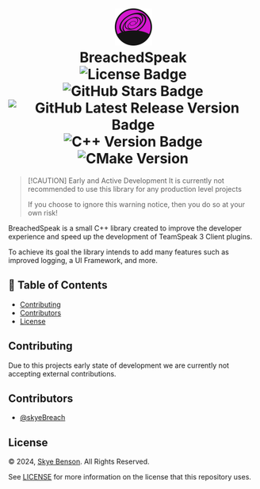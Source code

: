 <!-- markdownlint-disable MD041 -->
<div align="center">
    <h1>
        <a href="https://github.com/skyeBreach/BreachedSpeak">
            <img
				src="resources/logo_150x150.png"
				alt="Logo for the BreachedSpeak library"
				width=75
            />
        </a>
        <br>
        BreachedSpeak
		<br>
		<img
			alt="License Badge"
			src="https://flat.badgen.net/github/license/skyeBreach/BreachedSpeak"
		/>
		<img
			alt="GitHub Stars Badge"
			src="https://flat.badgen.net/github/stars/skyeBreach/BreachedSpeak"
		/>
		<img
			alt="GitHub Latest Release Version Badge"
			src="https://flat.badgen.net/github/release/skyeBreach/BreachedSpeak"
		/>
		<img
			alt="C++ Version Badge"
			src="https://flat.badgen.net/static/C++/17"
		/>
		<img
			alt="CMake Version"
			src="https://flat.badgen.net/static/CMake/3.21"
		/>
    </h1>
</div>

> [!CAUTION] Early and Active Development
> It is currently not recommended to use this library for any production level projects
>
> If you choose to ignore this warning notice, then you do so at your own risk!

BreachedSpeak is a small C++ library created to improve the developer experience and speed up the development of
TeamSpeak 3 Client plugins.

To achieve its goal the library intends to add many features such as improved logging, a UI Framework, and more.

## 📝 Table of Contents <!-- omit in toc -->

- [Contributing](#contributing)
- [Contributors](#contributors)
- [License](#license)

## Contributing

Due to this projects early state of development we are currently not accepting external contributions.

## Contributors

- [@skyeBreach](https://www.github.com/skyeBreach)

## License

© 2024, [Skye Benson](https://github.com/skyeBreach). All Rights Reserved.

See [LICENSE](LICENSE) for more information on the license that this repository uses.
